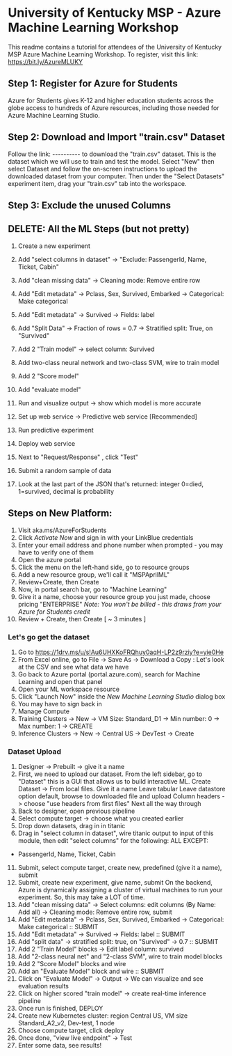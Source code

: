 # University of Kentucky MSP - Azure Machine Learning Workshop

This readme contains a tutorial for attendees of the University of Kentucky MSP Azure Machine Learning Workshop. To register, visit this link: https://bit.ly/AzureMLUKY

## Step 1: Register for Azure for Students

Azure for Students gives K-12 and higher education students across the globe access to hundreds of Azure resources, including those needed for Azure Machine Learning Studio. 

## Step 2: Download and Import "train.csv" Dataset

Follow the link: ---------- to download the "train.csv" dataset. This is the dataset which we will use to train and test the model.
Select "New" then select Dataset and follow the on-screen instructions to upload the downloaded dataset from your computer. Then under the "Select Datasets" experiment item, drag your "train.csv" tab into the workspace.

## Step 3: Exclude the unused Columns



## DELETE: All the ML Steps (but not pretty)

1. Create a new experiment
2. Add "select columns in dataset" -> "Exclude: PassengerId, Name, Ticket, Cabin"
3. Add "clean missing data" -> Cleaning mode: Remove entire row
4. Add "Edit metadata" -> Pclass, Sex, Survived, Embarked -> Categorical: Make categorical
5. Add "Edit metadata" -> Survived -> Fields: label
6. Add "Split Data" -> Fraction of rows = 0.7 -> Stratified split: True, on "Survived"
7. Add 2 "Train model" -> select column: Survived
8. Add two-class neural network and two-class SVM, wire to train model
9. Add 2 "Score model"
10. Add "evaluate model"
11. Run and visualize output -> show which model is more accurate

1. Set up web service -> Predictive web service [Recommended]
2. Run predictive experiment
3. Deploy web service

1. Next to "Request/Response" , click "Test"
2. Submit a random sample of data
3. Look at the last part of the JSON that's returned: integer 0=died, 1=survived, decimal is probability


## Steps on New Platform:

1. Visit aka.ms/AzureForStudents
2. Click *Activate Now* and sign in with your LinkBlue credentials
3. Enter your email address and phone number when prompted - you may have to verify one of them
4. Open the azure portal
5. Click the menu on the left-hand side, go to resource groups
6. Add a new resource group, we'll call it "MSPAprilML"
7. Review+Create, then Create
8. Now, in portal search bar, go to "Machine Learning"
9. Give it a name, choose your resource group you just made, choose pricing "ENTERPRISE"
*Note: You won't be billed - this draws from your Azure for Students credit*
10. Review + Create, then Create [ ~ 3 minutes ]

### Let's go get the dataset

1. Go to https://1drv.ms/u/s!Au6UHXKoFRQhuy0aqH-LP2z9rziy?e=yie0He
2. From Excel online, go to File -> Save As -> Download a Copy : Let's look at the CSV and see what data we have
3. Go back to Azure portal (portal.azure.com), search for Machine Learning and open that panel
4. Open your ML workspace resource
5. Click "Launch Now" inside the *New Machine Learning Studio* dialog box
6. You may have to sign back in
7. Manage Compute
8. Training Clusters -> New -> VM Size: Standard_D1 -> Min number: 0 -> Max number: 1 -> CREATE
9. Inference Clusters -> New -> Central US -> DevTest -> Create

### Dataset Upload
1. Designer -> Prebuilt -> give it a name
7. First, we need to upload our dataset. From the left sidebar, go to "Dataset" this is a GUI that allows us to build interactive ML. Create Dataset -> From local files.
Give it a name
Leave tabular
Leave datastore option default, browse to downloaded file and upload
Column headers -> choose "use headers from first files"
Next all the way through
8. Back to designer, open previous pipeline
9. Select compute target -> choose what you created earlier
9. Drop down datasets, drag in in titanic
10. Drag in "select column in dataset", wire titanic output to input of this module, then edit "select columns" for the following: ALL EXCEPT:
- PassengerId, Name, Ticket, Cabin
11. Submit, select compute target, create new, predefined (give it a name), submit
12. Submit, create new experiment, give name, submit
On the backend, Azure is dynamically assigning a cluster of virtual machines to run your experiment. So, this may take a LOT of time.
13. Add "clean missing data" -> Select columns: edit columns (By Name: Add all) -> Cleaning mode: Remove entire row, submit
14. Add "Edit metadata" -> Pclass, Sex, Survived, Embarked -> Categorical: Make categorical :: SUBMIT
15. Add "Edit metadata" -> Survived -> Fields: label :: SUBMIT
16. Add "split data" -> stratified split: true, on "Survived" -> 0.7 :: SUBMIT
17. Add 2 "Train Model" blocks -> Edit label column: survived
18. Add "2-class neural net" and "2-class SVM", wire to train model blocks 
19. Add 2 "Score Model" blocks and wire
20. Add an "Evaluate Model" block and wire :: SUBMIT
21. Click on "Evaluate Model" -> Output -> We can visualize and see evaluation results
22. Click on higher scored "train model" -> create real-time inference pipeline
23. Once run is finished, DEPLOY
24. Create new Kubernetes cluster: region Central US, VM size Standard_A2_v2, Dev-test, 1 node
25. Choose compute target, click deploy
26. Once done, "view live endpoint" -> Test
27. Enter some data, see results!
